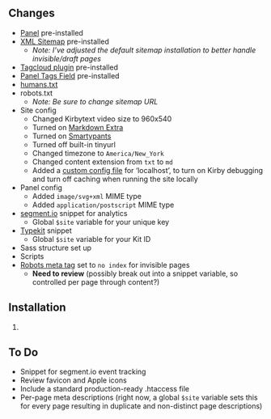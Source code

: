 ## Changes

- [Panel](https://github.com/bastianallgeier/kirbycms-panel) pre-installed
- [XML Sitemap](http://getkirby.com/blog/xmlsitemap) pre-installed
	- _Note: I’ve adjusted the default sitemap installation to better handle invisible/draft pages_
- [Tagcloud plugin](https://github.com/bastianallgeier/kirbycms-extensions/tree/master/plugins/tagcloud) pre-installed
- [Panel Tags Field](http://getkirby.com/blog/panel-tags-field) pre-installed
- [humans.txt](http://humanstxt.org)
- robots.txt
	- _Note: Be sure to change sitemap URL_
- Site config
	- Changed Kirbytext video size to 960x540
	- Turned on [Markdown Extra](http://michelf.ca/projects/php-markdown/extra)
	- Turned on [Smartypants](http://michelf.ca/projects/php-smartypants/typographer)
	- Turned off built-in tinyurl
	- Changed timezone to `America/New_York`
	- Changed content extension from `txt` to `md`
	- Added a [custom config file](http://getkirby.com/docs/advanced-stuff/custom-config-files) for ‘localhost’, to turn on Kirby debugging and turn off caching when running the site locally
- Panel config
	- Added `image/svg+xml` MIME type
	- Added `application/postscript` MIME type
- [segment.io](https://segment.io) snippet for analytics
	- Global `$site` variable for your unique key
- [Typekit](https://typekit.com) snippet
	- Global `$site` variable for your Kit ID
- Sass structure set up
- Scripts
- [Robots meta tag](https://developers.google.com/webmasters/control-crawl-index/docs/robots_meta_tag) set to `no index` for invisible pages
	- **Need to review** (possibly break out into a snippet variable, so controlled per page through content?)

## Installation

1. 

## To Do

- Snippet for segment.io event tracking
- Review favicon and Apple icons
- Include a standard production-ready .htaccess file
- Per-page meta descriptions (right now, a global `$site` variable sets this for every page resulting in duplicate and non-distinct page descriptions)